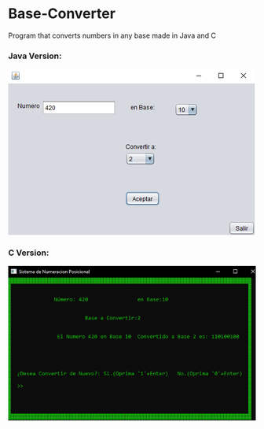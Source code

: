 # Base-Converter
Program that converts numbers in any base made in Java and C

### Java Version:

![Main title frame](https://raw.githubusercontent.com/VictorLavalle/Base-Converter/master/imgs/Java.png)

### C Version:

![Main title frame](https://raw.githubusercontent.com/VictorLavalle/Base-Converter/master/imgs/C.png)
